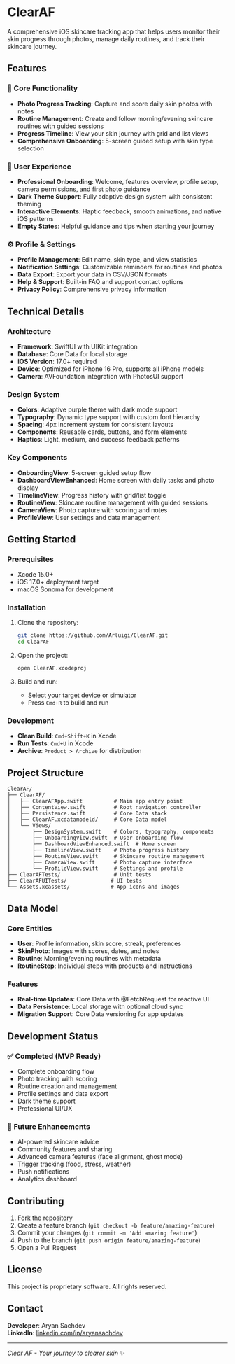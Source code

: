 # ClearAF

A comprehensive iOS skincare tracking app that helps users monitor their skin progress through photos, manage daily routines, and track their skincare journey.

## Features

### 🎯 Core Functionality
- **Photo Progress Tracking**: Capture and score daily skin photos with notes
- **Routine Management**: Create and follow morning/evening skincare routines with guided sessions
- **Progress Timeline**: View your skin journey with grid and list views
- **Comprehensive Onboarding**: 5-screen guided setup with skin type selection

### 📱 User Experience
- **Professional Onboarding**: Welcome, features overview, profile setup, camera permissions, and first photo guidance
- **Dark Theme Support**: Fully adaptive design system with consistent theming
- **Interactive Elements**: Haptic feedback, smooth animations, and native iOS patterns
- **Empty States**: Helpful guidance and tips when starting your journey

### ⚙️ Profile & Settings
- **Profile Management**: Edit name, skin type, and view statistics
- **Notification Settings**: Customizable reminders for routines and photos
- **Data Export**: Export your data in CSV/JSON formats
- **Help & Support**: Built-in FAQ and support contact options
- **Privacy Policy**: Comprehensive privacy information

## Technical Details

### Architecture
- **Framework**: SwiftUI with UIKit integration
- **Database**: Core Data for local storage
- **iOS Version**: 17.0+ required
- **Device**: Optimized for iPhone 16 Pro, supports all iPhone models
- **Camera**: AVFoundation integration with PhotosUI support

### Design System
- **Colors**: Adaptive purple theme with dark mode support
- **Typography**: Dynamic type support with custom font hierarchy
- **Spacing**: 4px increment system for consistent layouts
- **Components**: Reusable cards, buttons, and form elements
- **Haptics**: Light, medium, and success feedback patterns

### Key Components
- **OnboardingView**: 5-screen guided setup flow
- **DashboardViewEnhanced**: Home screen with daily tasks and photo display
- **TimelineView**: Progress history with grid/list toggle
- **RoutineView**: Skincare routine management with guided sessions
- **CameraView**: Photo capture with scoring and notes
- **ProfileView**: User settings and data management

## Getting Started

### Prerequisites
- Xcode 15.0+
- iOS 17.0+ deployment target
- macOS Sonoma for development

### Installation
1. Clone the repository:
   ```bash
   git clone https://github.com/Arluigi/ClearAF.git
   cd ClearAF
   ```

2. Open the project:
   ```bash
   open ClearAF.xcodeproj
   ```

3. Build and run:
   - Select your target device or simulator
   - Press `Cmd+R` to build and run

### Development
- **Clean Build**: `Cmd+Shift+K` in Xcode
- **Run Tests**: `Cmd+U` in Xcode
- **Archive**: `Product > Archive` for distribution

## Project Structure

```
ClearAF/
├── ClearAF/
│   ├── ClearAFApp.swift          # Main app entry point
│   ├── ContentView.swift         # Root navigation controller
│   ├── Persistence.swift         # Core Data stack
│   ├── ClearAF.xcdatamodeld/     # Core Data model
│   └── Views/
│       ├── DesignSystem.swift    # Colors, typography, components
│       ├── OnboardingView.swift  # User onboarding flow
│       ├── DashboardViewEnhanced.swift  # Home screen
│       ├── TimelineView.swift    # Photo progress history
│       ├── RoutineView.swift     # Skincare routine management
│       ├── CameraView.swift      # Photo capture interface
│       └── ProfileView.swift     # Settings and profile
├── ClearAFTests/                 # Unit tests
├── ClearAFUITests/              # UI tests
└── Assets.xcassets/             # App icons and images
```

## Data Model

### Core Entities
- **User**: Profile information, skin score, streak, preferences
- **SkinPhoto**: Images with scores, dates, and notes
- **Routine**: Morning/evening routines with metadata
- **RoutineStep**: Individual steps with products and instructions

### Features
- **Real-time Updates**: Core Data with @FetchRequest for reactive UI
- **Data Persistence**: Local storage with optional cloud sync
- **Migration Support**: Core Data versioning for app updates

## Development Status

### ✅ Completed (MVP Ready)
- Complete onboarding flow
- Photo tracking with scoring
- Routine creation and management
- Profile settings and data export
- Dark theme support
- Professional UI/UX

### 🔄 Future Enhancements
- AI-powered skincare advice
- Community features and sharing
- Advanced camera features (face alignment, ghost mode)
- Trigger tracking (food, stress, weather)
- Push notifications
- Analytics dashboard

## Contributing

1. Fork the repository
2. Create a feature branch (`git checkout -b feature/amazing-feature`)
3. Commit your changes (`git commit -m 'Add amazing feature'`)
4. Push to the branch (`git push origin feature/amazing-feature`)
5. Open a Pull Request

## License

This project is proprietary software. All rights reserved.

## Contact

**Developer**: Aryan Sachdev  
**LinkedIn**: [linkedin.com/in/aryansachdev](https://linkedin.com/in/aryansachdev)

---

*Clear AF - Your journey to clearer skin* ✨
